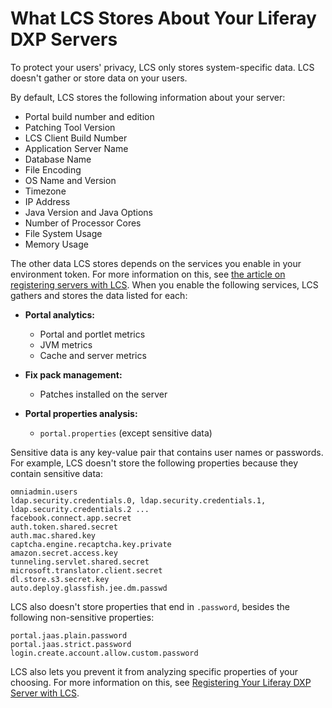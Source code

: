 # What LCS Stores About Your Liferay DXP Servers [](id=what-lcs-stores-about-your-liferay-dxp-servers)

To protect your users' privacy, LCS only stores system-specific data. LCS
doesn't gather or store data on your users. 

By default, LCS stores the following information about your server:

-   Portal build number and edition
-   Patching Tool Version
-   LCS Client Build Number 
-   Application Server Name
-   Database Name
-   File Encoding
-   OS Name and Version
-   Timezone
-   IP Address
-   Java Version and Java Options
-   Number of Processor Cores
-   File System Usage
-   Memory Usage 

The other data LCS stores depends on the services you enable in your environment 
token. For more information on this, see 
[the article on registering servers with LCS](https://customer.liferay.com/documentation/7.1/deploy/-/official_documentation/deployment/activating-your-liferay-dxp-server-with-lcs). When you enable the following services, LCS gathers and stores the 
data listed for each: 

-   **Portal analytics:** 

    -   Portal and portlet metrics
    -   JVM metrics
    -   Cache and server metrics 

-   **Fix pack management:**

    -   Patches installed on the server 

-   **Portal properties analysis:** 

    -   `portal.properties` (except sensitive data) 

Sensitive data is any key-value pair that contains user names or passwords. For
example, LCS doesn't store the following properties because they contain
sensitive data: 

    omniadmin.users
    ldap.security.credentials.0, ldap.security.credentials.1, ldap.security.credentials.2 ...
    facebook.connect.app.secret
    auth.token.shared.secret
    auth.mac.shared.key
    captcha.engine.recaptcha.key.private
    amazon.secret.access.key
    tunneling.servlet.shared.secret
    microsoft.translator.client.secret
    dl.store.s3.secret.key
    auto.deploy.glassfish.jee.dm.passwd

LCS also doesn't store properties that end in `.password`, besides the following 
non-sensitive properties: 

    portal.jaas.plain.password
    portal.jaas.strict.password
    login.create.account.allow.custom.password

LCS also lets you prevent it from analyzing specific properties of your 
choosing. For more information on this, see 
[Registering Your Liferay DXP Server with LCS](https://customer.liferay.com/documentation/7.1/deploy/-/official_documentation/deployment/activating-your-liferay-dxp-server-with-lcs). 
